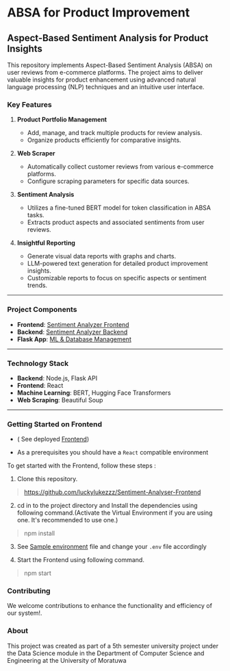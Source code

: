 # ABSA for Product Improvement

## Aspect-Based Sentiment Analysis for Product Insights

This repository implements Aspect-Based Sentiment Analysis (ABSA) on user reviews from e-commerce platforms. The project aims to deliver valuable insights for product enhancement using advanced natural language processing (NLP) techniques and an intuitive user interface.

### Key Features

1. **Product Portfolio Management**
   - Add, manage, and track multiple products for review analysis.
   - Organize products efficiently for comparative insights.

2. **Web Scraper**
   - Automatically collect customer reviews from various e-commerce platforms.
   - Configure scraping parameters for specific data sources.

3. **Sentiment Analysis**
   - Utilizes a fine-tuned BERT model for token classification in ABSA tasks.
   - Extracts product aspects and associated sentiments from user reviews.

4. **Insightful Reporting**
   - Generate visual data reports with graphs and charts.
   - LLM-powered text generation for detailed product improvement insights.
   - Customizable reports to focus on specific aspects or sentiment trends.

---

### Project Components

- **Frontend**: [Sentiment Analyzer Frontend](https://github.com/luckylukezzz/Sentiment-Analyser-Frontend)
- **Backend**: [Sentiment Analyzer Backend](https://github.com/luckylukezzz/Sentiment-Analyser-Backend)
- **Flask App**: [ML & Database Management](https://github.com/luckylukezzz/Sentiment-Analysier-flaskapp)

---

### Technology Stack

- **Backend**: Node.js, Flask API
- **Frontend**: React
- **Machine Learning**: BERT, Hugging Face Transformers
- **Web Scraping**: Beautiful Soup

---

### Getting Started on Frontend

- ( See deployed [Frontend](https://analytica-ten.vercel.app/))

- As a prerequisites you should have a `React` compatible environment

To get started with the Frontend, follow these steps :

1. Clone this repository.
> https://github.com/luckylukezzz/Sentiment-Analyser-Frontend

2. cd in to the project directory and Install the dependencies using following command.(Activate the Virtual Environment if you are using one. It's recommended to use one.)
> npm install

3. See [Sample environment](https://github.com/luckylukezzz/Sentiment-Analyser-Frontend/blob/main/.env_sample) file and change your `.env` file accordingly

4. Start the Frontend using following command.
> npm start

### Contributing

We welcome contributions to enhance the functionality and efficiency of our system!.

### About

This project was created as part of a 5th semester university project under the
Data Science module in the Department of Computer Science and Engineering at the University of Moratuwa
